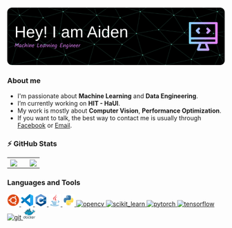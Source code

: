 [![Header](./img/header-readme.png "Header")](#)

### About me
- I'm passionate about **Machine Learning** and **Data Engineering**.
- I’m currently working on **HIT - HaUI**.
- My work is mostly about **Computer Vision**, **Performance Optimization**.
- If you want to talk, the best way to contact me is usually through [Facebook](https://www.facebook.com/profile.php?id=100015560746629) or [Email](mailto:daodam827@gmail.com).

### ⚡ GitHub Stats
<table>
<tr>
  <td width="60%">
    <a href="#">
      <img align="center" src="https://github-readme-stats.vercel.app/api?username=aidendam&show_icons=true&theme=vue&include_all_commits=true&hide_border=true" >
    </a>
  </td>
  <td width="40%">
    <a href="#"> 
      <img align="center" src="https://github-readme-stats.vercel.app/api/top-langs/?username=aidendam&theme=vue&layout=compact&hide_border=true" >
    </a>
  </td>
</tr>
<table>

### Languages and Tools
<p align="left">
  <a href="https://ubuntu.com/" target="_blank"> 
    <img src="https://raw.githubusercontent.com/devicons/devicon/master/icons/ubuntu/ubuntu-plain.svg" alt="cplusplus" width="28" height="28" > 
  </a> 
  <a href="https://code.visualstudio.com/" target="_blank">
    <img src="https://raw.githubusercontent.com/devicons/devicon/master/icons/vscode/vscode-original.svg" alt="Visual Studio Code" width="28" height="28" >
  </a>
  <a href="https://www.w3schools.com/cpp/" target="_blank"> 
    <img src="https://raw.githubusercontent.com/devicons/devicon/master/icons/cplusplus/cplusplus-original.svg" alt="cplusplus" width="28" height="28" > 
  </a> 
  <a href="https://www.w3schools.com/java/" target="_blank"> 
    <img src="https://raw.githubusercontent.com/devicons/devicon/master/icons/java/java-original.svg" alt="c" width="28" height="28" > 
  </a> 
  <a href="https://www.w3schools.com/python/" target="_blank"> 
    <img src="https://raw.githubusercontent.com/devicons/devicon/master/icons/python/python-original.svg" alt="python" width="28" height="28" > 
  </a> 
  <a href="https://pytorch.org/" target="_blank"> 
    <img src="https://www.vectorlogo.zone/logos/opencv/opencv-icon.svg" alt="opencv" width="28" height="28" > 
  </a> 
  <a href="https://scikit-learn.org/" target="_blank" rel="noreferrer"> 
    <img src="https://upload.wikimedia.org/wikipedia/commons/0/05/Scikit_learn_logo_small.svg" alt="scikit_learn" width="28" height="28">
  </a> 
  <a href="https://opencv.org/" target="_blank"> 
    <img src="https://www.vectorlogo.zone/logos/pytorch/pytorch-icon.svg" alt="pytorch" width="28" height="28" >
  </a> 
  <a href="https://www.tensorflow.org" target="_blank"> 
    <img src="https://www.vectorlogo.zone/logos/tensorflow/tensorflow-icon.svg" alt="tensorflow" width="28" height="28" > 
  </a>
  <a href="https://git-scm.com/" target="_blank"> 
    <img src="https://www.vectorlogo.zone/logos/git-scm/git-scm-icon.svg" alt="git" width="28" height="28" > 
  </a>
  <a href="https://www.docker.com/" target="_blank" rel="noreferrer"> 
    <img src="https://raw.githubusercontent.com/devicons/devicon/master/icons/docker/docker-original-wordmark.svg" alt="docker" width="28" height="28" > 
  </a> 
</p>